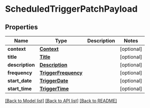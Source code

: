 # ScheduledTriggerPatchPayload

## Properties
Name | Type | Description | Notes
------------ | ------------- | ------------- | -------------
**context** | [**Context**](Context.md) |  | [optional] 
**title** | [**Title**](Title.md) |  | [optional] 
**description** | [**Description**](Description.md) |  | [optional] 
**frequency** | [**TriggerFrequency**](TriggerFrequency.md) |  | [optional] 
**start_date** | [**TriggerDate**](TriggerDate.md) |  | [optional] 
**start_time** | [**TriggerTime**](TriggerTime.md) |  | [optional] 

[[Back to Model list]](../README.md#documentation-for-models) [[Back to API list]](../README.md#documentation-for-api-endpoints) [[Back to README]](../README.md)

